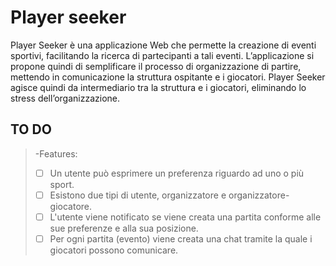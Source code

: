 # Player seeker
Player Seeker è una applicazione Web che permette la creazione di eventi sportivi, facilitando la ricerca di partecipanti a tali eventi. L’applicazione si propone quindi di semplificare il processo di organizzazione di partire, mettendo in comunicazione la struttura ospitante e i giocatori.
Player Seeker agisce quindi da intermediario tra la struttura e i giocatori, eliminando lo stress dell’organizzazione.

## TO DO
>-Features:
 >- [ ] Un utente può esprimere un preferenza riguardo ad uno o più sport.
 >- [ ] Esistono due tipi di utente, organizzatore e organizzatore-giocatore.
 >- [ ] L'utente viene notificato se viene creata una partita conforme alle sue preferenze e alla sua posizione.
 >- [ ] Per ogni partita (evento) viene creata una chat tramite la quale i giocatori possono comunicare.
